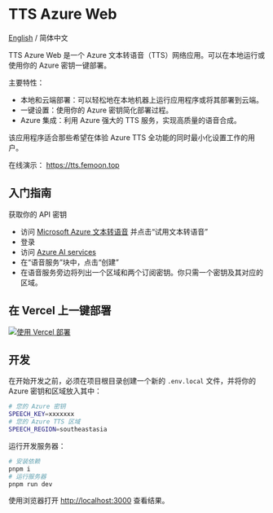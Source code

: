 # TTS Azure Web

[English](./README.md) / 简体中文

TTS Azure Web 是一个 Azure 文本转语音（TTS）网络应用。可以在本地运行或使用你的 Azure 密钥一键部署。

主要特性：

- 本地和云端部署：可以轻松地在本地机器上运行应用程序或将其部署到云端。
- 一键设置：使用你的 Azure 密钥简化部署过程。
- Azure 集成：利用 Azure 强大的 TTS 服务，实现高质量的语音合成。

该应用程序适合那些希望在体验 Azure TTS 全功能的同时最小化设置工作的用户。

在线演示： https://tts.femoon.top

## 入门指南

获取你的 API 密钥

- 访问 [Microsoft Azure 文本转语音](https://azure.microsoft.com/zh-cn/products/ai-services/text-to-speech) 并点击“试用文本转语音”
- 登录
- 访问 [Azure AI services](https://portal.azure.com/#view/Microsoft_Azure_ProjectOxford/CognitiveServicesHub/~/SpeechServices)
- 在“语音服务”块中，点击“创建”
- 在语音服务旁边将列出一个区域和两个订阅密钥。你只需一个密钥及其对应的区域。

## 在 Vercel 上一键部署

[![使用 Vercel 部署](https://vercel.com/button)](https://vercel.com/new/clone?repository-url=https%3A%2F%2Fgithub.com%2FFemoon%2Ftts-azure-web&env=SPEECH_KEY&env=SPEECH_REGION&project-name=tts-azure-web&repository-name=tts-azure-web)

## 开发

在开始开发之前，必须在项目根目录创建一个新的 `.env.local` 文件，并将你的 Azure 密钥和区域放入其中：

```bash
# 您的 Azure 密钥
SPEECH_KEY=xxxxxxx
# 您的 Azure TTS 区域
SPEECH_REGION=southeastasia
```

运行开发服务器：

```bash
# 安装依赖
pnpm i
# 运行服务器
pnpm run dev
```

使用浏览器打开 [http://localhost:3000](http://localhost:3000/) 查看结果。
